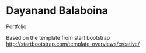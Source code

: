 # Dayanand Balaboina
Portfolio

Based on the template from start bootstrap
http://startbootstrap.com/template-overviews/creative/


